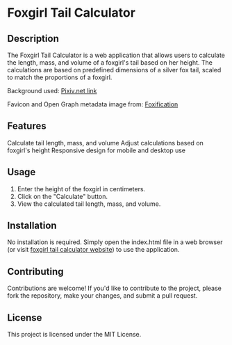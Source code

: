 # Foxgirl Tail Calculator

## Description

The Foxgirl Tail Calculator is a web application that allows users to calculate the length, mass, and volume of a foxgirl's tail based on her height. The calculations are based on
predefined dimensions of a silver fox tail, scaled to match the proportions of a foxgirl.

Background used: [Pixiv.net link](https://www.pixiv.net/en/artworks/60082303)

Favicon and Open Graph metadata image from: [Foxification](https://www.scribblehub.com/series/972934/foxification/)

## Features

Calculate tail length, mass, and volume Adjust calculations based on foxgirl's height Responsive design for mobile and desktop use

## Usage

1. Enter the height of the foxgirl in centimeters.
2. Click on the "Calculate" button.
3. View the calculated tail length, mass, and volume.

## Installation

No installation is required. Simply open the index.html file in a web browser (or visit [foxgirl tail calculator website](https://foxgirl.decaded.dev)) to use the application.

## Contributing

Contributions are welcome! If you'd like to contribute to the project, please fork the repository, make your changes, and submit a pull request.

## License

This project is licensed under the MIT License.
